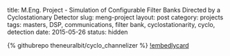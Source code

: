 title: M.Eng. Project - Simulation of Configurable Filter Banks Directed by a Cyclostationary Detector
slug: meng-project
layout: post
category: projects
tags: masters, DSP, communications, filter bank, cyclostationarity, cyclo, detection
date: 2015-05-26
status: hidden


{% githubrepo theneuralbit/cyclo_channelizer %}
[!embedlycard](https://github.com/TheNeuralBit/cyclo_channelizer/raw/master/latex/poster.pdf)
